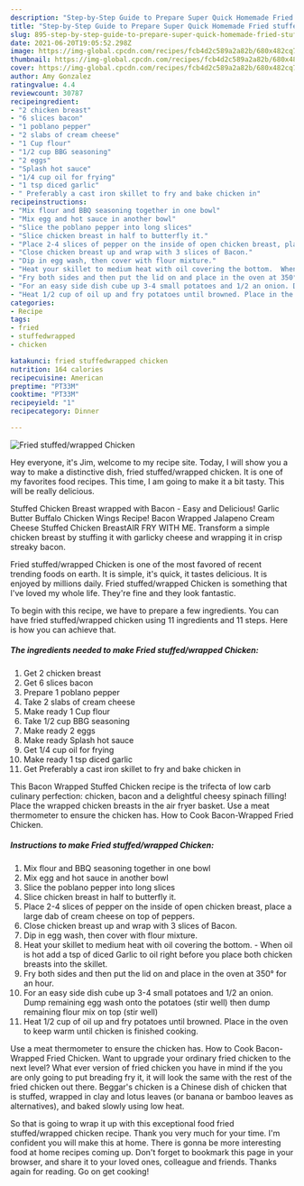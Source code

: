 ```yaml
---
description: "Step-by-Step Guide to Prepare Super Quick Homemade Fried stuffed/wrapped Chicken"
title: "Step-by-Step Guide to Prepare Super Quick Homemade Fried stuffed/wrapped Chicken"
slug: 895-step-by-step-guide-to-prepare-super-quick-homemade-fried-stuffed-wrapped-chicken
date: 2021-06-20T19:05:52.298Z
image: https://img-global.cpcdn.com/recipes/fcb4d2c589a2a82b/680x482cq70/fried-stuffedwrapped-chicken-recipe-main-photo.jpg
thumbnail: https://img-global.cpcdn.com/recipes/fcb4d2c589a2a82b/680x482cq70/fried-stuffedwrapped-chicken-recipe-main-photo.jpg
cover: https://img-global.cpcdn.com/recipes/fcb4d2c589a2a82b/680x482cq70/fried-stuffedwrapped-chicken-recipe-main-photo.jpg
author: Amy Gonzalez
ratingvalue: 4.4
reviewcount: 30787
recipeingredient:
- "2 chicken breast"
- "6 slices bacon"
- "1 poblano pepper"
- "2 slabs of cream cheese"
- "1 Cup flour"
- "1/2 cup BBG seasoning"
- "2 eggs"
- "Splash hot sauce"
- "1/4 cup oil for frying"
- "1 tsp diced garlic"
- " Preferably a cast iron skillet to fry and bake chicken in"
recipeinstructions:
- "Mix flour and BBQ seasoning together in one bowl"
- "Mix egg and hot sauce in another bowl"
- "Slice the poblano pepper into long slices"
- "Slice chicken breast in half to butterfly it."
- "Place 2-4 slices of pepper on the inside of open chicken breast, place a large dab of cream cheese on top of peppers."
- "Close chicken breast up and wrap with 3 slices of Bacon."
- "Dip in egg wash, then cover with flour mixture."
- "Heat your skillet to medium heat with oil covering the bottom.  When oil is hot add a tsp of diced Garlic to oil right before you place both chicken breasts into the skillet."
- "Fry both sides and then put the lid on and place in the oven at 350° for an hour."
- "For an easy side dish cube up 3-4 small potatoes and 1/2 an onion. Dump remaining egg wash onto the potatoes (stir well) then dump remaining flour mix on top (stir well)"
- "Heat 1/2 cup of oil up and fry potatoes until browned. Place in the oven to keep warm until chicken is finished cooking."
categories:
- Recipe
tags:
- fried
- stuffedwrapped
- chicken

katakunci: fried stuffedwrapped chicken 
nutrition: 164 calories
recipecuisine: American
preptime: "PT33M"
cooktime: "PT33M"
recipeyield: "1"
recipecategory: Dinner

---
```



![Fried stuffed/wrapped Chicken](https://img-global.cpcdn.com/recipes/fcb4d2c589a2a82b/680x482cq70/fried-stuffedwrapped-chicken-recipe-main-photo.jpg)

Hey everyone, it's Jim, welcome to my recipe site. Today, I will show you a way to make a distinctive dish, fried stuffed/wrapped chicken. It is one of my favorites food recipes. This time, I am going to make it a bit tasty. This will be really delicious.

Stuffed Chicken Breast wrapped with Bacon - Easy and Delicious! Garlic Butter Buffalo Chicken Wings Recipe! Bacon Wrapped Jalapeno Cream Cheese Stuffed Chicken BreastAIR FRY WITH ME. Transform a simple chicken breast by stuffing it with garlicky cheese and wrapping it in crisp streaky bacon.

Fried stuffed/wrapped Chicken is one of the most favored of recent trending foods on earth. It is simple, it's quick, it tastes delicious. It is enjoyed by millions daily. Fried stuffed/wrapped Chicken is something that I've loved my whole life. They're fine and they look fantastic.


To begin with this recipe, we have to prepare a few ingredients. You can have fried stuffed/wrapped chicken using 11 ingredients and 11 steps. Here is how you can achieve that.

<!--inarticleads1-->

##### The ingredients needed to make Fried stuffed/wrapped Chicken:

1. Get 2 chicken breast
1. Get 6 slices bacon
1. Prepare 1 poblano pepper
1. Take 2 slabs of cream cheese
1. Make ready 1 Cup flour
1. Take 1/2 cup BBG seasoning
1. Make ready 2 eggs
1. Make ready Splash hot sauce
1. Get 1/4 cup oil for frying
1. Make ready 1 tsp diced garlic
1. Get  Preferably a cast iron skillet to fry and bake chicken in


This Bacon Wrapped Stuffed Chicken recipe is the trifecta of low carb culinary perfection: chicken, bacon and a delightful cheesy spinach filling! Place the wrapped chicken breasts in the air fryer basket. Use a meat thermometer to ensure the chicken has. How to Cook Bacon-Wrapped Fried Chicken. 

<!--inarticleads2-->

##### Instructions to make Fried stuffed/wrapped Chicken:

1. Mix flour and BBQ seasoning together in one bowl
1. Mix egg and hot sauce in another bowl
1. Slice the poblano pepper into long slices
1. Slice chicken breast in half to butterfly it.
1. Place 2-4 slices of pepper on the inside of open chicken breast, place a large dab of cream cheese on top of peppers.
1. Close chicken breast up and wrap with 3 slices of Bacon.
1. Dip in egg wash, then cover with flour mixture.
1. Heat your skillet to medium heat with oil covering the bottom.  - When oil is hot add a tsp of diced Garlic to oil right before you place both chicken breasts into the skillet.
1. Fry both sides and then put the lid on and place in the oven at 350° for an hour.
1. For an easy side dish cube up 3-4 small potatoes and 1/2 an onion. Dump remaining egg wash onto the potatoes (stir well) then dump remaining flour mix on top (stir well)
1. Heat 1/2 cup of oil up and fry potatoes until browned. Place in the oven to keep warm until chicken is finished cooking.


Use a meat thermometer to ensure the chicken has. How to Cook Bacon-Wrapped Fried Chicken. Want to upgrade your ordinary fried chicken to the next level? What ever version of fried chicken you have in mind if the you are only going to put breading fry it, it will look the same with the rest of the fried chicken out there. Beggar&#39;s chicken is a Chinese dish of chicken that is stuffed, wrapped in clay and lotus leaves (or banana or bamboo leaves as alternatives), and baked slowly using low heat. 

So that is going to wrap it up with this exceptional food fried stuffed/wrapped chicken recipe. Thank you very much for your time. I'm confident you will make this at home. There is gonna be more interesting food at home recipes coming up. Don't forget to bookmark this page in your browser, and share it to your loved ones, colleague and friends. Thanks again for reading. Go on get cooking!
